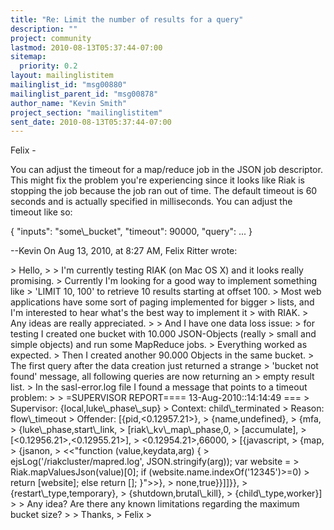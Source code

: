 ```yaml
---
title: "Re: Limit the number of results for a query"
description: ""
project: community
lastmod: 2010-08-13T05:37:44-07:00
sitemap:
  priority: 0.2
layout: mailinglistitem
mailinglist_id: "msg00880"
mailinglist_parent_id: "msg00878"
author_name: "Kevin Smith"
project_section: "mailinglistitem"
sent_date: 2010-08-13T05:37:44-07:00
---
```



Felix - 

You can adjust the timeout for a map/reduce job in the JSON job descriptor. 
This might fix the problem you're experiencing since it looks like Riak is 
stopping the job because the job ran out of time. The default timeout is 60 
seconds and is actually specified in milliseconds. You can adjust the timeout 
like so:

{ "inputs": "some\\_bucket",
 "timeout": 90000,
 "query": ... }

--Kevin
On Aug 13, 2010, at 8:27 AM, Felix Ritter wrote:

&gt; Hello,
&gt; 
&gt; I'm currently testing RIAK (on Mac OS X) and it looks really promising.
&gt; Currently I'm looking for a good way to implement something like
&gt; 'LIMIT 10, 100' to retrieve 10 results starting at offset 100.
&gt; Most web applications have some sort of paging implemented for bigger
&gt; lists, and I'm interested to hear what's the best way to implement it
&gt; with RIAK.
&gt; Any ideas are really appreciated.
&gt; 
&gt; And I have one data loss issue:
&gt; for testing I created one bucket with 10.000 JSON-Objects (really
&gt; small and simple objects) and run some MapReduce jobs.
&gt; Everything worked as expected.
&gt; Then I created another 90.000 Objects in the same bucket.
&gt; The first query after the data creation just returned a strange
&gt; 'bucket not found' message, all following queries are now returning an
&gt; empty result list.
&gt; In the sasl-error.log file I found a message that points to a timeout problem:
&gt; 
&gt; =SUPERVISOR REPORT==== 13-Aug-2010::14:14:49 ===
&gt; Supervisor: {local,luke\\_phase\\_sup}
&gt; Context: child\\_terminated
&gt; Reason: flow\\_timeout
&gt; Offender: [{pid,&lt;0.12957.21&gt;},
&gt; {name,undefined},
&gt; {mfa,
&gt; {luke\\_phase,start\\_link,
&gt; [riak\\_kv\\_map\\_phase,0,
&gt; [accumulate],
&gt; [&lt;0.12956.21&gt;,&lt;0.12955.21&gt;],
&gt; &lt;0.12954.21&gt;,66000,
&gt; [{javascript,
&gt; {map,
&gt; {jsanon,
&gt; &lt;&lt;"function (value,keydata,arg) {
&gt; ejsLog('/riakcluster/mapred.log', JSON.stringify(arg)); var website =
&gt; Riak.mapValuesJson(value)[0]; if (website.name.indexOf('12345')&gt;=0)
&gt; return [website]; else return []; }"&gt;&gt;},
&gt; none,true}}]]}},
&gt; {restart\\_type,temporary},
&gt; {shutdown,brutal\\_kill},
&gt; {child\\_type,worker}]
&gt; 
&gt; Any idea? Are there any known limitations regarding the maximum bucket size?
&gt; 
&gt; Thanks,
&gt; Felix
&gt; 
